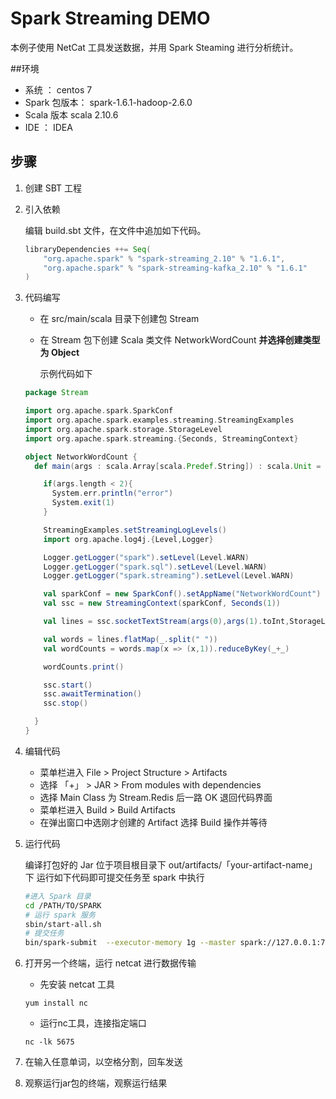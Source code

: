 # Spark Streaming DEMO

本例子使用 NetCat 工具发送数据，并用 Spark Steaming 进行分析统计。

##环境

- 系统 ： centos 7
- Spark 包版本： spark-1.6.1-hadoop-2.6.0
- Scala 版本 scala 2.10.6
- IDE ： IDEA

## 步骤

1. 创建 SBT 工程

2.  引入依赖
	
	编辑 build.sbt 文件，在文件中追加如下代码。
	```sbt
	libraryDependencies ++= Seq(
		"org.apache.spark" % "spark-streaming_2.10" % "1.6.1",
		"org.apache.spark" % "spark-streaming-kafka_2.10" % "1.6.1"
	)
	```

3. 代码编写
	
	- 在 src/main/scala 目录下创建包 Stream
	- 在 Stream 包下创建 Scala 类文件 NetworkWordCount **并选择创建类型为 Object**

       示例代码如下
	```scala
	package Stream
    
    import org.apache.spark.SparkConf
    import org.apache.spark.examples.streaming.StreamingExamples
    import org.apache.spark.storage.StorageLevel
    import org.apache.spark.streaming.{Seconds, StreamingContext}
    
    object NetworkWordCount {
      def main(args : scala.Array[scala.Predef.String]) : scala.Unit = {
    
        if(args.length < 2){
          System.err.println("error")
          System.exit(1)
        }
    
        StreamingExamples.setStreamingLogLevels()
        import org.apache.log4j.{Level,Logger}
    
        Logger.getLogger("spark").setLevel(Level.WARN)
        Logger.getLogger("spark.sql").setLevel(Level.WARN)
        Logger.getLogger("spark.streaming").setLevel(Level.WARN)
    
        val sparkConf = new SparkConf().setAppName("NetworkWordCount")
        val ssc = new StreamingContext(sparkConf, Seconds(1))
    
        val lines = ssc.socketTextStream(args(0),args(1).toInt,StorageLevel.MEMORY_AND_DISK_SER)
    
        val words = lines.flatMap(_.split(" "))
        val wordCounts = words.map(x => (x,1)).reduceByKey(_+_)
    
        wordCounts.print()
    
        ssc.start()
        ssc.awaitTermination()
        ssc.stop()
    
      }
    }
	```

4. 编辑代码

	- 菜单栏进入 File > Project Structure > Artifacts
	- 选择 「+」 > JAR > From modules with dependencies
	-  选择 Main Class 为 Stream.Redis 后一路 OK 退回代码界面
	- 菜单栏进入 Build > Build Artifacts
	- 在弹出窗口中选刚才创建的 Artifact 选择 Build 操作并等待

5. 运行代码

	编译打包好的 Jar 位于项目根目录下 out/artifacts/「your-artifact-name」下
	运行如下代码即可提交任务至 spark 中执行
	```bash
	#进入 Spark 目录
	cd /PATH/TO/SPARK
	# 运行 spark 服务
	sbin/start-all.sh
	# 提交任务
	bin/spark-submit  --executor-memory 1g --master spark://127.0.0.1:7077 --class Stream.NetworkWordCount --jars ./lib/spark-examples-1.6.1-hadoop2.6.0.jar [path/to/artifacts.jar] 127.0.0.1 5675	
	```
	
6. 打开另一个终端，运行 netcat 进行数据传输
    - 先安装 netcat 工具
    ```shell
    yum install nc
    ```
    
    - 运行nc工具，连接指定端口
    ```shell
    nc -lk 5675
    ```

9. 在输入任意单词，以空格分割，回车发送

10. 观察运行jar包的终端，观察运行结果